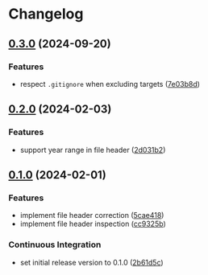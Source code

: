 # Changelog

## [0.3.0](https://github.com/mayekukhisa/codecap/compare/v0.2.0...v0.3.0) (2024-09-20)


### Features

* respect `.gitignore` when excluding targets ([7e03b8d](https://github.com/mayekukhisa/codecap/commit/7e03b8db68b159b956b371ef72d2765a3a1ff28b))

## [0.2.0](https://github.com/mayekukhisa/codecap/compare/v0.1.0...v0.2.0) (2024-02-03)


### Features

* support year range in file header ([2d031b2](https://github.com/mayekukhisa/codecap/commit/2d031b2e5c8120f115b896ae072fdada0595e1f4))

## [0.1.0](https://github.com/mayekukhisa/codecap/compare/v0.1.0...v0.1.0) (2024-02-01)


### Features

* implement file header correction ([5cae418](https://github.com/mayekukhisa/codecap/commit/5cae418c2989522cdc5bccd1432d746c143fe8aa))
* implement file header inspection ([cc9325b](https://github.com/mayekukhisa/codecap/commit/cc9325bcbce9c6f1f907098e7e0b6e6a20a35d84))


### Continuous Integration

* set initial release version to 0.1.0 ([2b61d5c](https://github.com/mayekukhisa/codecap/commit/2b61d5c4cfb32d4392b73dc158704d1fee3029a3))
